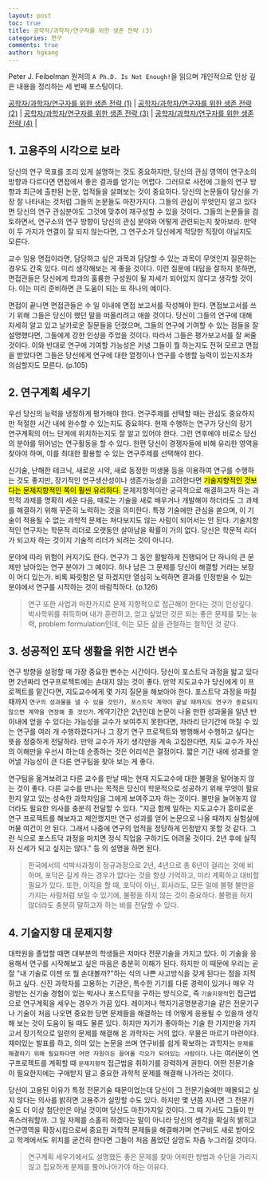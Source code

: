 ```yaml
---
layout: post
toc: true
title: 공학자/과학자/연구자를 위한 생존 전략 (3)
categories: 연구
comments: true
author: hgkang
---
```


Peter J. Feibelman 원저의 `A Ph.D. Is Not Enough!`을 읽으며 개인적으로 인상 깊은 내용을 정리하는 세 번째 포스팅이다.

[공학자/과학자/연구자를 위한 생존 전략 (1)][enough1] |
[공학자/과학자/연구자를 위한 생존 전략 (2)][enough2] |
[공학자/과학자/연구자를 위한 생존 전략 (3)][enough3] |
[공학자/과학자/연구자를 위한 생존 전략 (4)][enough4] |

## 1. 고용주의 시각으로 보라

당신의 연구 목표를 조리 있게 설명하는 것도 중요하지만, 당신의 관심 영역이 연구소의 방향과 다르다면 면접에서 좋은 결과를 얻기는 어렵다. 그러므로 사전에 그들의 연구 방향과 최근에 출판된 논문, 업적들을 살펴보는 것이 중요하다. 당신의 논문들이 당신을 가장 잘 나타내는 것처럼 그들의 논문들도 마찬가지다. 그들의 관심이 무엇인지 알고 있다면 당신의 연구 관심분야도 그것에 맞추어 재구성할 수 있을 것이다. 그들의 논문들을 검토하면서, 연구소의 연구 방향이 당신의 관심 분야와 어떻게 관련되는지 찾아보라. 만약 이 두 가지가 연결이 잘 되지 않는다면, 그 연구소가 당신에게 적당한 직장이 아닐지도 모른다.

교수 임용 면접이라면, 담당하고 싶은 과목과 담당할 수 있는 과목이 무엇인지 질문하는 경우도 간혹 있다. 미리 생각해보는 게 좋을 것이다. 이런 질문에 대답을 잘하지 못하면, 면접관들은 당신에게 학과의 훌륭한 구성원이 될 자세가 되어있지 않다고 생각할 것이다. 이는 미리 준비하면 큰 도움이 되는 또 하나의 예이다.

면접이 끝나면 면접관들은 수 일 이내에 면접 보고서를 작성해야 한다. 면접보고서를 쓰기 위해 그들은 당신이 했던 말을 떠올리려고 애쓸 것이다. 당신이 그들의 연구에 대해 자세히 알고 있고 날카로운 질문들을 던졌으며, 그들의 연구에 기여할 수 있는 점들을 잘 설명했다면, 그들에게 강한 인상을 주었을 것이다. 따라서 그들은 평가보고서를 잘 써줄 것이다. 이와 반대로 연구에 기여할 가능성은 커녕 그들이 뭘 하는지도 전혀 모르고 면접을 받았다면 그들은 당신에게 연구에 대한 열정이나 연구를 수행할 능력이 있는지조차 의심할지도 모른다. (p.105)

## 2. 연구계획 세우기

우선 당신의 능력을 냉정하게 평가해야 한다. 연구주제를 선택할 때는 관심도 중요하지만 적절한 시간 내에 완수할 수 있는지도 중요하다. 현재 수행하는 연구가 당신의 장기 연구계획의 어느 단게에 위치하는지도 잘 알고 있어야 한다. 그런 연후에야 비로소 당신의 분야를 뛰어넘는 연구활동을 할 수 있다. 한편 당신이 경쟁자들에 비해 유리한 영역을 찾아야 하며, 이를 최대한 활용할 수 있는 연구주제를 선택해야 한다.

신기술, 난해한 테크닉, 새로운 시약, 새로 동정한 미생물 등을 이용하여 연구를 수행하는 것도 좋지만, 장기적인 연구생산성이나 생존가능성을 고려한다면 <mark>기술지향적인 것보다는 문제지향적인 쪽이 훨씬 유리하다.</mark> 문제지향적이란 궁극적으로 해결하고자 하는 과학적 과제를 명확히 세운 다음, 때로는 기술을 새로 배우거나 개발해야 하더라도 그 과제를 해결하기 위해 꾸준히 노력하는 것을 의미한다. 특정 기술에만 관심을 쏟으며, 이 기술이 적용될 수 없는 과학적 문제는 쳐다보지도 않는 사람이 되어서는 안 된다. 기술지향적인 연구자는 학문적 리더로 오랫동안 살아남을 확률이 거의 없다. 당신은 학문적 리더가 되고자 하는 것이지 기술적 리더가 되려는 것이 아니다.

분야에 따라 위험이 커지기도 한다. 연구가 그 동안 활발하게 진행되어 단 하나의 큰 문제만 남아있는 연구 분야가 그 예이다. 하나 남은 그 문제를 당신이 해결할 거라는 보장이 어디 있는가. 비록 짜릿함은 덜 하겠지만 열심히 노력하면 결과를 인정받을 수 있는 분야에서 연구를 시작하는 것이 바람직하다. (p.126)

> 연구 또한 사업과 마찬가지로 문제 지향적으로 접근해야 한다는 것이 인상깊다. 박사학위를 취득하며 내가 훈련하고, 얻고 싶었던 것은 되는 좋은 문제를 찾는 능력, problem formulation인데, 이는 모든 삶을 관철하는 철학인 것 같다.

## 3. 성공적인 포닥 생활을 위한 시간 변수

연구 방향을 설정할 때 가장 중요한 변수는 시간이다. 당신이 포스트닥 과정을 밟고 있다면 2년짜리 연구프로젝트에는 손대지 않는 것이 좋다. 만약 지도교수가 당신에게 이 프로젝트를 맡긴다면, 지도교수에게 몇 가지 질문을 해보아야 한다. 포스트닥 과정을 마칠 때까지 `연구의 성과물을 낼 수 있을 것인가, 포스트닥 계약이 끝날 때까지도 연구가 종료되지 않으면 계약을 연장해 줄 것인가`. 계약기간은 2년인데 논문이 나올 만한 성과물을 일년 반 이내에 얻을 수 있다는 가능성을 교수가 보여주지 못한다면, 차라리 단기간에 마칠 수 있는 연구를 여러 개 수행하겠다거나 그 장기 연구 프로젝트와 병행해서 수행하고 싶다는 뜻을 정중하게 전달하라. 만약 교수가 자기 생각만을 계속 고집한다면, 지도 교수가 자신의 이해만을 우선시 하는데 순종하는 것은 어리석은 결정이다. 짧은 기간 내에 성과를 얻어낼 가능성이 큰 다른 연구팀을 찾아 보는 게 좋다.

연구팀을 옮겨보려고 다른 교수를 만날 때는 현재 지도교수에 대한 불평을 털어놓지 않는 것이 좋다. 다른 교수를 만나는 목적은 당신이 학문적으로 성공하기 위해 무엇이 필요한지 알고 있는 성숙한 과학자임을 그에게 보여주고자 하는 것이다. 불만을 늘어놓지 않더라도 필요한 의사를 충분히 전달할 수 있다. "지금 함께 일하는 지도교수가 흥미로운 연구 프로젝트를 해보자고 제안했지만 연구 성과를 얻어 논문으로 나올 때까지 실험실에 머물 여건이 안 된다. 그래서 나중에 연구의 업적을 정당하게 인정받지 못할 것 같다. 그런 식으로 포스트닥 과정을 마치면 정식 직업을 구하기도 어려울 것이다. 2년 후에 실직자 신세가 되고 싶지는 않다." 등 의 설명을 하면 된다.

> 한국에서의 석박사과정이 정규과정으로 2년, 4년으로 총 6년이 걸리는 것에 비하며, 포닥은 길게 하는 경우가 없다는 것을 항상 기억하고, 미리 계획하고 대비할 필요가 있다.
> 또한, 이직을 할 때, 포닥이 아닌, 회사라도, 모든 일에 불평 불만을 가지는 사람처럼 보일 수 있기에, 불평을 하지 않는 것이 중요하다. 불평을 하지 않더라도 충분히 말하고자 하는 바를 전달할 수 있다.

## 4. 기술지향 대 문제지향

대학원을 졸업할 때면 대부분의 학생들은 저마다 전문기술을 가지고 있다. 이 기술을 응용해서 연구를 시작해보고 싶은 마음은 충분히 이해가 된다. 하지만 이 때문에 우리는 곧잘 "내 기술로 이젠 또 뭘 손대볼까?"하는 식의 나쁜 사고방식을 갖게 된다는 점을 지적하고 싶다. 신진 과학자를 고용하는 기관은, 특수한 기기를 다룬 경력이 있거나 매우 각광받는 신기술 경험이 있는 박사나 포스트닥을 구하는 방식으로, 즉 `기술지향적`인 접근법으로 연구계획을 세우는 경우가 가끔 있다. 레이저나 핵자기공명분광기술 같은 전문기구나 기술이 처음 나오면 중요한 당면 문제들을 해결하는 데 어떻게 응용될 수 있을까 생각해 보는 것이 도움이 될 때도 물론 있다. 하지만 자기가 좋아하는 기술 한 가지만을 가지고서 장기적으로 일련의 문제를 해결해 온 과학자는 거의 없다. 우물은 마르기 마련이다. 재미있는 발표를 하고, 의미 있는 논문을 쓰며 연구비를 쉽게 확보하는 과학자는 `문제를 해결하기 위해 필요하다면 어떤 자원이든 끌어올 각오가 되어있는 사람이다`. 나는 여러분이 연구프로젝트를 계획할 때 `문제지향적` 접근법을 취하기를 강력하게 권한다. 어떤 전문기술이 필요한지에는 구애받지 말고 중요한 과학적 문제를 해결해 나가라는 것이다.

당신이 고용된 이유가 특정 전문기술 때문이었는데 당신이 그 전문기술에만 매몰되고 싶지 않다는 의사를 밝히면 고용주가 실망할 수도 있다. 하지만 몇 년쯤 지나면 그 전문기술도 더 이상 첨단만은 아닐 것이며 당신도 마찬가지일 것이다. 그 때 가서도 그들이 만족스러워할까. 그 일 자체를 소홀히 하겠다는 말이 아니라 당신의 생각을 확실히 밝히고 연구영역을 확장시킴으로써 중요한 과학적 문제들을 해결해가며 연구비도 새로 받아오고 학계에서도 위치를 굳건히 한다면 그들이 처음 품었던 실망도 차츰 누그러질 것이다.

> 연구계획 세우기에서도 설명했든 좋은 문제를 찾아 어떠한 방법과 수단을 가리지 않고 집요하게 문제를 풀어나아가야 하는 이유다. 

[enough1]: https://honggkang.github.io/%EC%97%B0%EA%B5%AC/2021/10/09/phd-is-not-enough1.html
[enough2]: https://honggkang.github.io/%EC%97%B0%EA%B5%AC/2021/10/11/phd-is-not-enough2.html
[enough3]: https://honggkang.github.io/%EC%97%B0%EA%B5%AC/2021/10/15/phd-is-not-enough3.html
[enough4]: https://honggkang.github.io/%EC%97%B0%EA%B5%AC/2021/10/17/phd-is-not-enough4.html
